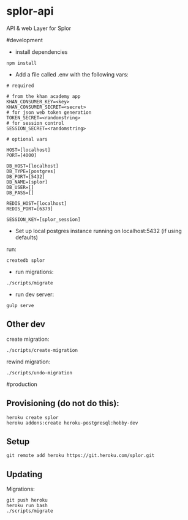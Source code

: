 # splor-api
API & web Layer for Splor

#development

- install dependencies

```
npm install
```

- Add a file called .env with the following vars:

```
# required

# from the khan academy app
KHAN_CONSUMER_KEY=<key>
KHAN_CONSUMER_SECRET=<secret>
# for json web token generation
TOKEN_SECRET=<randomstring>
# for session control
SESSION_SECRET=<randomstring>

# optional vars

HOST=[localhost]
PORT=[4000]

DB_HOST=[localhost]
DB_TYPE=[postgres]
DB_PORT=[5432]
DB_NAME=[splor]
DB_USER=[]
DB_PASS=[]

REDIS_HOST=[localhost]
REDIS_PORT=[6379]

SESSION_KEY=[splor_session]
```

- Set up local postgres instance running on localhost:5432 (if using defaults)

run:

```
createdb splor
```

- run migrations:

```
./scripts/migrate
```

- run dev server:

```
gulp serve
```

Other dev
----

create migration:

`./scripts/create-migration`

rewind migration:

`./scripts/undo-migration`

#production

Provisioning (do not do this):
----

```
heroku create splor
heroku addons:create heroku-postgresql:hobby-dev
```

Setup
----

```
git remote add heroku https://git.heroku.com/splor.git
```

Updating
----

Migrations:

```
git push heroku
heroku run bash
./scripts/migrate
```
